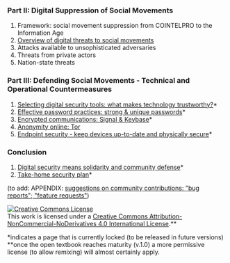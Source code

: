 ### Part II: Digital Suppression of Social Movements

1. Framework: social movement suppression from COINTELPRO to the Information Age
1. [Overview of digital threats to social movements](threat-overview.md)
1. Attacks available to unsophisticated adversaries
1. Threats from private actors
1. Nation-state threats 

### Part III: Defending Social Movements - Technical and Operational Countermeasures

1. [Selecting digital security tools: what makes technology trustworthy?](trust.md)*
1. [Effective password practices: strong & unique passwords](password-practices.md)*
1. [Encrypted communications: Signal & Keybase](comms.md)*
1. [Anonymity online: Tor](tor.md)
1. [Endpoint security - keep devices up-to-date and physically secure](devices.md)*

### Conclusion

1. [Digital security means solidarity and community defense](community-defense.md)*
1. [Take-home security plan](plan.md)*

(to add: APPENDIX: [suggestions on community contributions: "bug reports"; "feature requests"](howto-contribute.md*))

<a rel="license" href="http://creativecommons.org/licenses/by-nc-nd/4.0/"><img alt="Creative Commons License" style="border-width:0" src="https://i.creativecommons.org/l/by-nc-nd/4.0/88x31.png" /></a><br />This work is licensed under a <a rel="license" href="http://creativecommons.org/licenses/by-nc-nd/4.0/">Creative Commons Attribution-NonCommercial-NoDerivatives 4.0 International License</a>.**

*indicates a page that is currently locked (to be released in future versions) 
**once the open textbook reaches maturity (v.1.0) a more permissive license (to allow remixing) will almost certainly apply.